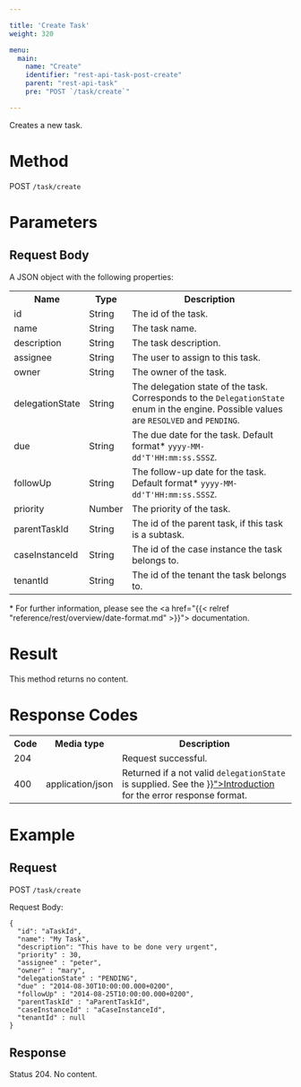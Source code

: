 ```yaml
---

title: 'Create Task'
weight: 320

menu:
  main:
    name: "Create"
    identifier: "rest-api-task-post-create"
    parent: "rest-api-task"
    pre: "POST `/task/create`"

---
```



Creates a new task.


# Method

POST `/task/create`


# Parameters

## Request Body

A JSON object with the following properties:

<table class="table table-striped">
  <tr>
    <th>Name</th>
    <th>Type</th>
    <th>Description</th>
  </tr>
  <tr>
    <td>id</td>
    <td>String</td>
    <td>The id of the task.</td>
  </tr>
  <tr>
    <td>name</td>
    <td>String</td>
    <td>The task name.</td>
  </tr>
  <tr>
    <td>description</td>
    <td>String</td>
    <td>The task description.</td>
  </tr>
  <tr>
    <td>assignee</td>
    <td>String</td>
    <td>The user to assign to this task.</td>
  </tr>
  <tr>
    <td>owner</td>
    <td>String</td>
    <td>The owner of the task.</td>
  </tr>
  <tr>
  <tr>
    <td>delegationState</td>
    <td>String</td>
    <td>The delegation state of the task. Corresponds to the <code>DelegationState</code> enum in the engine.
    Possible values are <code>RESOLVED</code> and <code>PENDING</code>.</td>
  </tr>
    <td>due</td>
    <td>String</td>
    <td>The due date for the task. Default format* <code>yyyy-MM-dd'T'HH:mm:ss.SSSZ</code>.</td>
  </tr>
  <tr>
    <td>followUp</td>
    <td>String</td>
    <td>The follow-up date for the task. Default format* <code>yyyy-MM-dd'T'HH:mm:ss.SSSZ</code>.</td>
  </tr>
  <tr>
    <td>priority</td>
    <td>Number</td>
    <td>The priority of the task.</td>
  </tr>
  <tr>
    <td>parentTaskId</td>
    <td>String</td>
    <td>The id of the parent task, if this task is a subtask.</td>
  </tr>
  <tr>
    <td>caseInstanceId</td>
    <td>String</td>
    <td>The id of the case instance the task belongs to.</td>
  </tr>
  <tr>
    <td>tenantId</td>
    <td>String</td>
    <td>The id of the tenant the task belongs to.</td>
  </tr>
</table>

\* For further information, please see the <a href="{{< relref "reference/rest/overview/date-format.md" >}}"> documentation</a>.

# Result

This method returns no content.


# Response Codes

<table class="table table-striped">
  <tr>
    <th>Code</th>
    <th>Media type</th>
    <th>Description</th>
  </tr>
  <tr>
    <td>204</td>
    <td></td>
    <td>Request successful.</td>
  </tr>
  <tr>
    <td>400</td>
    <td>application/json</td>
    <td>Returned if a not valid <code>delegationState</code> is supplied. See the <a href="{{< relref "reference/rest/overview/_index.md#error-handling" >}}">Introduction</a> for the error response format.</td>
  </tr>
</table>

# Example

## Request

POST `/task/create`

Request Body:

    {
      "id": "aTaskId",
      "name": "My Task",
      "description": "This have to be done very urgent",
      "priority" : 30,
      "assignee" : "peter",
      "owner" : "mary",
      "delegationState" : "PENDING",
      "due" : "2014-08-30T10:00:00.000+0200",
      "followUp" : "2014-08-25T10:00:00.000+0200",
      "parentTaskId" : "aParentTaskId",
      "caseInstanceId" : "aCaseInstanceId",
      "tenantId" : null
    }

## Response

Status 204. No content.
